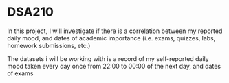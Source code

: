 # DSA210

In this project, I will investigate if there is a correlation between my reported daily mood, and dates of academic importance (i.e. exams, quizzes, labs, homework submissions, etc.)

The datasets i will be working with is a record of my self-reported daily mood taken every day once from 22:00 to 00:00 of the next day, and dates of exams 

